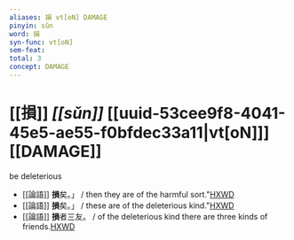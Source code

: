 ```yaml
---
aliases: 損 vt[oN] DAMAGE
pinyin: sǔn
word: 損
syn-func: vt[oN]
sem-feat: 
total: 3
concept: DAMAGE 
---
```

# [[損]] *[[sǔn]]*  [[uuid-53cee9f8-4041-45e5-ae55-f0bfdec33a11|vt[oN]]] [[DAMAGE]]
be deleterious
 - [[論語]] **損**矣。」 / then they are of the harmful sort."[HXWD](https://hxwd.org/textview.html?location=KR1h0004_tls_016-10a.1)
 - [[論語]] **損**矣。」 / these are of the deleterious kind."[HXWD](https://hxwd.org/textview.html?location=KR1h0004_tls_016-11a.1)
 - [[論語]] **損**者三友。 / of the deleterious kind there are three kinds of friends.[HXWD](https://hxwd.org/textview.html?location=KR1h0004_tls_016-9a.4)